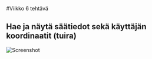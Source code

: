 #Viikko 6 tehtävä
## Hae ja näytä säätiedot sekä käyttäjän koordinaatit (tuira)
![Screenshot](https://github.com/Sakkeyy/IN00CT08-3005-Homework/assets/127964245/0e78ec06-1731-47d0-aa8e-0d85072991f3)

